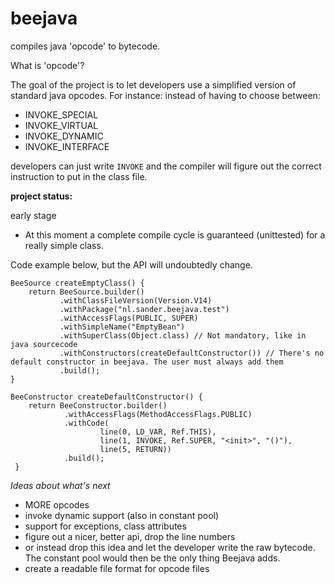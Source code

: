 # beejava
compiles java 'opcode' to bytecode.

What is 'opcode'?

The goal of the project is to let developers use a simplified version of standard java opcodes. For instance: 
instead of having to choose between:
- INVOKE_SPECIAL
- INVOKE_VIRTUAL
- INVOKE_DYNAMIC 
- INVOKE_INTERFACE

developers can just write ```INVOKE``` and the compiler will figure out the correct instruction to put in the class file.

__project status:__

early stage
* At this moment a complete compile cycle is guaranteed (unittested) for a really simple class. 

Code example below, but the API will undoubtedly change. 

```
BeeSource createEmptyClass() {
    return BeeSource.builder()
           .withClassFileVersion(Version.V14)
           .withPackage("nl.sander.beejava.test")
           .withAccessFlags(PUBLIC, SUPER)
           .withSimpleName("EmptyBean")
           .withSuperClass(Object.class) // Not mandatory, like in java sourcecode
           .withConstructors(createDefaultConstructor()) // There's no default constructor in beejava. The user must always add them
           .build();
}

BeeConstructor createDefaultConstructor() {
    return BeeConstructor.builder()
            .withAccessFlags(MethodAccessFlags.PUBLIC)
            .withCode(
                    line(0, LD_VAR, Ref.THIS),
                    line(1, INVOKE, Ref.SUPER, "<init>", "()"),
                    line(5, RETURN))
            .build();
 }
```

*Ideas about what's next*
* MORE opcodes
* invoke dynamic support (also in constant pool)
* support for exceptions, class attributes
* figure out a nicer, better api, drop the line numbers
* or instead drop this idea and let the developer write the raw bytecode. The constant pool would then be the only thing Beejava adds.
* create a readable file format for opcode files
